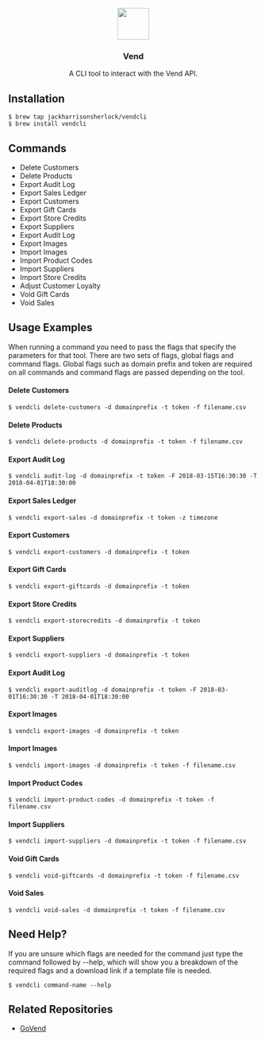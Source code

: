 <p align="center">
  <img src="https://cl.ly/qurB/greyicon.png" height="64">
  <h3 align="center">Vend</h3>
  <p align="center">A CLI tool to interact with the Vend API.<p></p>


## Installation

```
$ brew tap jackharrisonsherlock/vendcli
$ brew install vendcli
```

## Commands

- Delete Customers
- Delete Products
- Export Audit Log
- Export Sales Ledger
- Export Customers
- Export Gift Cards
- Export Store Credits
- Export Suppliers
- Export Audit Log
- Export Images
- Import Images
- Import Product Codes
- Import Suppliers
- Import Store Credits
- Adjust Customer Loyalty
- Void Gift Cards
- Void Sales

## Usage Examples

When running a command you need to pass the flags that specify the parameters for that tool. There are two sets of flags, global flags and command flags. Global flags such as domain prefix and token are required on all commands and command flags are passed depending on the tool.

#### Delete Customers

	$ vendcli delete-customers -d domainprefix -t token -f filename.csv

#### Delete Products

	$ vendcli delete-products -d domainprefix -t token -f filename.csv

#### Export Audit Log

	$ vendcli audit-log -d domainprefix -t token -F 2018-03-15T16:30:30 -T 2018-04-01T18:30:00

#### Export Sales Ledger

	$ vendcli export-sales -d domainprefix -t token -z timezone

#### Export Customers

	$ vendcli export-customers -d domainprefix -t token

#### Export Gift Cards

	$ vendcli export-giftcards -d domainprefix -t token

#### Export Store Credits

	$ vendcli export-storecredits -d domainprefix -t token

#### Export Suppliers

	$ vendcli export-suppliers -d domainprefix -t token	

#### Export Audit Log

	$ vendcli export-auditlog -d domainprefix -t token -F 2018-03-01T16:30:30 -T 2018-04-01T18:30:00	

#### Export Images

	$ vendcli export-images -d domainprefix -t token

#### Import Images

	$ vendcli import-images -d domainprefix -t token -f filename.csv
	
#### Import Product Codes

	$ vendcli import-product-codes -d domainprefix -t token -f filename.csv

#### Import Suppliers

	$ vendcli import-suppliers -d domainprefix -t token -f filename.csv

#### Void Gift Cards

	$ vendcli void-giftcards -d domainprefix -t token -f filename.csv

#### Void Sales

	$ vendcli void-sales -d domainprefix -t token -f filename.csv

## Need Help?

If you are unsure which flags are needed for the command just type the command followed by --help, which will show you a breakdown of the required flags and a download link if a template file is needed.

	$ vendcli command-name --help

## Related Repositories

- [GoVend](https://github.com/jackharrisonsherlock/govend)
